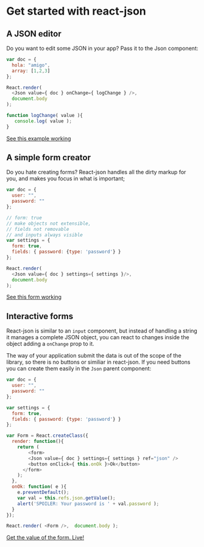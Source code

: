 # Get started with react-json

## A JSON editor
Do you want to edit some JSON in your app? Pass it to the Json component:
```js
var doc = {
  hola: "amigo",
  array: [1,2,3]
};

React.render(
  <Json value={ doc } onChange={ logChange } />,
  document.body
);

function logChange( value ){
   console.log( value );
}
```
[See this example working](http://codepen.io/arqex/pen/rVWYgo?editors=001)

## A simple form creator
Do you hate creating forms? React-json handles all the dirty markup for you, and makes you focus in what is important;
```js
var doc = {
  user: "",
  password: ""
};

// form: true
// make objects not extensible,
// fields not removable
// and inputs always visible
var settings = {
  form: true,
  fields: { password: {type: 'password'} }
};

React.render(
  <Json value={ doc } settings={ settings }/>, 
  document.body
);
```
[See this form working](http://codepen.io/arqex/pen/xGRpOx?editors=011)

## Interactive forms
React-json is similar to an `input` component, but instead of handling a string it manages a complete JSON object, you can react to changes inside the object adding a `onChange` prop to it.

The way of your application submit the data is out of the scope of the library, so there is no buttons or similiar in react-json. If you need buttons you can create them easily in the `Json` parent component:
```js
var doc = {
  user: "",
  password: ""
};

var settings = {
  form: true,
  fields: { password: {type: 'password'} }
};

var Form = React.createClass({
  render: function(){
    return (
        <form>
        <Json value={ doc } settings={ settings } ref="json" />
        <button onClick={ this.onOk }>Ok</button>
      </form>
    );
  },
  onOk: function( e ){
    e.preventDefault();
    var val = this.refs.json.getValue();
    alert('SPOILER: Your password is ' + val.password );
  } 
});

React.render( <Form />,  document.body );
```
[Get the value of the form. Live!](http://codepen.io/arqex/pen/bdBYrB?editors=011)
